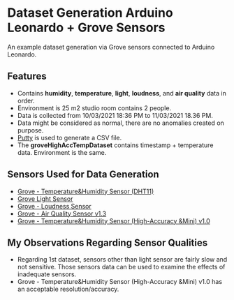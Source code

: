# Dataset Generation Arduino Leonardo + Grove Sensors
An example dataset generation via Grove sensors connected to Arduino Leonardo.

## Features

- Contains **humidity**, **temperature**, **light**, **loudness**, and **air quality** data in order.
- Environment is 25 m2 studio room contains 2 people.
- Data is collected from 10/03/2021 18:36 PM to 11/03/2021 18.36 PM.
- Data might be considered as normal, there are no anomalies created on purpose.
- [Putty](https://www.chiark.greenend.org.uk/~sgtatham/putty/) is used to generate a CSV file. 
- The **groveHighAccTempDataset** contains timestamp + temperature data. Environment is the same. 

## Sensors Used for Data Generation

- [Grove - Temperature&Humidity Sensor (DHT11)](https://wiki.seeedstudio.com/Grove-TemperatureAndHumidity_Sensor/)
- [Grove Light Sensor](https://wiki.seeedstudio.com/Grove-Light_Sensor/)
- [Grove - Loudness Sensor](https://wiki.seeedstudio.com/Grove-Loudness_Sensor/)
- [Grove - Air Quality Sensor v1.3](https://wiki.seeedstudio.com/Grove-Air_Quality_Sensor_v1.3/)
- [Grove - Temperature&Humidity Sensor (High-Accuracy &Mini) v1.0](https://wiki.seeedstudio.com/Grove-TemptureAndHumidity_Sensor-High-Accuracy_AndMini-v1.0/)

## My Observations Regarding Sensor Qualities

- Regarding 1st dataset, sensors other than light sensor are fairly slow and not sensitive. Those sensors data can be used to examine the effects of inadequate sensors.
- Grove - Temperature&Humidity Sensor (High-Accuracy &Mini) v1.0 has an acceptable resolution/accuracy.

